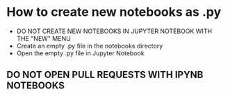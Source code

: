 # How to create new notebooks as .py
- DO NOT CREATE NEW NOTEBOOKS IN JUPYTER NOTEBOOK WITH THE "NEW" MENU
- Create an empty .py file in the notebooks directory
- Open the empty .py file in Jupyter Notebook

## DO NOT OPEN PULL REQUESTS WITH IPYNB NOTEBOOKS
